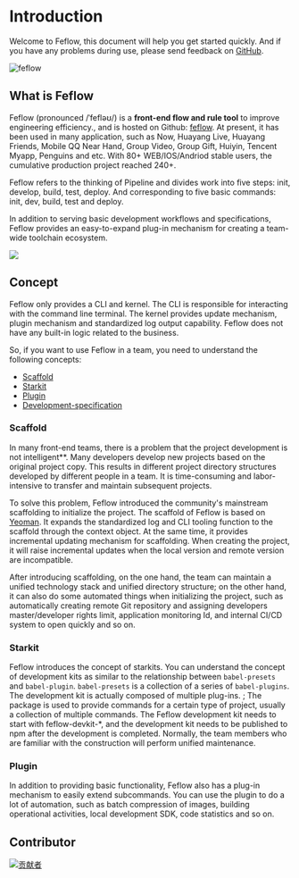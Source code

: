 # Introduction

Welcome to Feflow, this document will help you get started quickly. And if you have any problems during use, please send feedback on [GitHub](https://github.com/feflow/feflow/issues).

![feflow](https://pub.idqqimg.com/3cb9b240fbbc4a5d946ceb96325be36f.svg)

## What is Feflow

Feflow (pronounced /ˈfefləʊ/) is a **front-end flow and rule tool** to improve engineering efficiency., and is hosted on Github: [feflow](https://github.com/feflow/feflow). At present, it has been used in many application, such as Now, Huayang Live, Huayang Friends, Mobile QQ Near Hand, Group Video, Group Gift, Huiyin, Tencent Myapp, Penguins and etc. With 80+ WEB/IOS/Andriod stable users, the cumulative production project reached 240+.

Feflow refers to the thinking of Pipeline and divides work into five steps: init, develop, build, test, deploy. And corresponding to five basic commands: init, dev, build, test and deploy.

In addition to serving basic development workflows and specifications, Feflow provides an easy-to-expand plug-in mechanism for creating a team-wide toolchain ecosystem.

![](https://qpic.url.cn/feeds_pic/ajNVdqHZLLD5vbArj0iaIkMLnGU3xPohibwRHibiaR3cibuy6RKYgHNCmFg/)

## Concept

Feflow only provides a CLI and kernel. The CLI is responsible for interacting with the command line terminal. The kernel provides update mechanism, plugin mechanism and standardized log output capability. Feflow does not have any built-in logic related to the business.

So, if you want to use Feflow in a team, you need to understand the following concepts:

- [Scaffold](#Scaffold)
- [Starkit](#Starkit)
- [Plugin](#Plugin)
- [Development-specification](#Development-specification)

### Scaffold

In many front-end teams, there is a problem that the project development is not intelligent**. Many developers develop new projects based on the original project copy. This results in different project directory structures developed by different people in a team. It is time-consuming and labor-intensive to transfer and maintain subsequent projects.

To solve this problem, Feflow introduced the community's mainstream scaffolding to initialize the project. The scaffold of Feflow is based on [Yeoman](https://yeoman.io/). It expands the standardized log and CLI tooling function to the scaffold through the context object. At the same time, it provides incremental updating mechanism for scaffolding. When creating the project, it will raise incremental updates when the local version and remote version are incompatible.

After introducing scaffolding, on the one hand, the team can maintain a unified technology stack and unified directory structure; on the other hand, it can also do some automated things when initializing the project, such as automatically creating remote Git repository and assigning developers master/developer rights limit, application monitoring Id, and internal CI/CD system to open quickly and so on.

### Starkit

Feflow introduces the concept of starkits. You can understand the concept of development kits as similar to the relationship between `babel-presets` and `babel-plugin`. `babel-presets` is a collection of a series of `babel-plugins`. The development kit is actually composed of multiple plug-ins. ; The package is used to provide commands for a certain type of project, usually a collection of multiple commands. The Feflow development kit needs to start with feflow-devkit-*, and the development kit needs to be published to npm after the development is completed. Normally, the team members who are familiar with the construction will perform unified maintenance.

### Plugin

In addition to providing basic functionality, Feflow also has a plug-in mechanism to easily extend subcommands. You can use the plugin to do a lot of automation, such as batch compression of images, building operational activities, local development SDK, code statistics and so on.

## Contributor

[![贡献者](https://camo.githubusercontent.com/c7a57799d85cf13ce8ee0ecfb7039922726aff4a/68747470733a2f2f6f70656e636f6c6c6563746976652e636f6d2f6665666c6f772f636f6e7472696275746f72732e7376673f77696474683d38393026627574746f6e3d66616c7365)](https://github.com/feflow/feflow/graphs/contributors)
